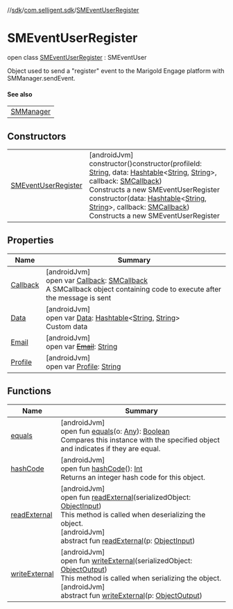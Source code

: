 //[sdk](../../../index.md)/[com.selligent.sdk](../index.md)/[SMEventUserRegister](index.md)

# SMEventUserRegister

open class [SMEventUserRegister](index.md) : SMEventUser

Object used to send a &quot;register&quot; event to the Marigold Engage platform with SMManager.sendEvent.

#### See also

| |
|---|
| [SMManager](../-s-m-manager/send-s-m-event.md) |

## Constructors

| | |
|---|---|
| [SMEventUserRegister](-s-m-event-user-register.md) | [androidJvm]<br>constructor()constructor(profileId: [String](https://developer.android.com/reference/kotlin/java/lang/String.html), data: [Hashtable](https://developer.android.com/reference/kotlin/java/util/Hashtable.html)&lt;[String](https://developer.android.com/reference/kotlin/java/lang/String.html), [String](https://developer.android.com/reference/kotlin/java/lang/String.html)&gt;, callback: [SMCallback](../-s-m-callback/index.md))<br>Constructs a new SMEventUserRegister<br>constructor(data: [Hashtable](https://developer.android.com/reference/kotlin/java/util/Hashtable.html)&lt;[String](https://developer.android.com/reference/kotlin/java/lang/String.html), [String](https://developer.android.com/reference/kotlin/java/lang/String.html)&gt;, callback: [SMCallback](../-s-m-callback/index.md))<br>Constructs a new SMEventUserRegister |

## Properties

| Name | Summary |
|---|---|
| [Callback](../-s-m-event/-callback.md) | [androidJvm]<br>open var [Callback](../-s-m-event/-callback.md): [SMCallback](../-s-m-callback/index.md)<br>A SMCallback object containing code to execute after the message is sent |
| [Data](../-s-m-event/-data.md) | [androidJvm]<br>open var [Data](../-s-m-event/-data.md): [Hashtable](https://developer.android.com/reference/kotlin/java/util/Hashtable.html)&lt;[String](https://developer.android.com/reference/kotlin/java/lang/String.html), [String](https://developer.android.com/reference/kotlin/java/lang/String.html)&gt;<br>Custom data |
| [Email](../-s-m-event-user-unregister/index.md#1053791770%2FProperties%2F462465411) | [androidJvm]<br>open var [~~Email~~](../-s-m-event-user-unregister/index.md#1053791770%2FProperties%2F462465411): [String](https://developer.android.com/reference/kotlin/java/lang/String.html) |
| [Profile](../-s-m-event-user-unregister/index.md#-952461715%2FProperties%2F462465411) | [androidJvm]<br>open var [Profile](../-s-m-event-user-unregister/index.md#-952461715%2FProperties%2F462465411): [String](https://developer.android.com/reference/kotlin/java/lang/String.html) |

## Functions

| Name | Summary |
|---|---|
| [equals](../-s-m-event-user-unregister/index.md#1419080370%2FFunctions%2F462465411) | [androidJvm]<br>open fun [equals](../-s-m-event-user-unregister/index.md#1419080370%2FFunctions%2F462465411)(o: [Any](https://kotlinlang.org/api/latest/jvm/stdlib/kotlin/-any/index.html)): [Boolean](https://kotlinlang.org/api/latest/jvm/stdlib/kotlin/-boolean/index.html)<br>Compares this instance with the specified object and indicates if they are equal. |
| [hashCode](../-s-m-event-user-unregister/index.md#-254228727%2FFunctions%2F462465411) | [androidJvm]<br>open fun [hashCode](../-s-m-event-user-unregister/index.md#-254228727%2FFunctions%2F462465411)(): [Int](https://kotlinlang.org/api/latest/jvm/stdlib/kotlin/-int/index.html)<br>Returns an integer hash code for this object. |
| [readExternal](../-s-m-event-user-unregister/index.md#-1646240016%2FFunctions%2F462465411) | [androidJvm]<br>open fun [readExternal](../-s-m-event-user-unregister/index.md#-1646240016%2FFunctions%2F462465411)(serializedObject: [ObjectInput](https://developer.android.com/reference/kotlin/java/io/ObjectInput.html))<br>This method is called when deserializing the object.<br>[androidJvm]<br>abstract fun [readExternal](../-s-m-notification-message/index.md#-1306664077%2FFunctions%2F462465411)(p: [ObjectInput](https://developer.android.com/reference/kotlin/java/io/ObjectInput.html)) |
| [writeExternal](../-s-m-event-user-unregister/index.md#1585445712%2FFunctions%2F462465411) | [androidJvm]<br>open fun [writeExternal](../-s-m-event-user-unregister/index.md#1585445712%2FFunctions%2F462465411)(serializedObject: [ObjectOutput](https://developer.android.com/reference/kotlin/java/io/ObjectOutput.html))<br>This method is called when serializing the object.<br>[androidJvm]<br>abstract fun [writeExternal](../-s-m-notification-message/index.md#1500408595%2FFunctions%2F462465411)(p: [ObjectOutput](https://developer.android.com/reference/kotlin/java/io/ObjectOutput.html)) |
